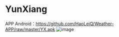 # YunXiang
APP Android：https://github.com/HaoLeiQ/Weather-APP/raw/master/YX.apk
![image](https://github.com/Harry-Qin/YunXiang/blob/master/Apk/show1.png)
